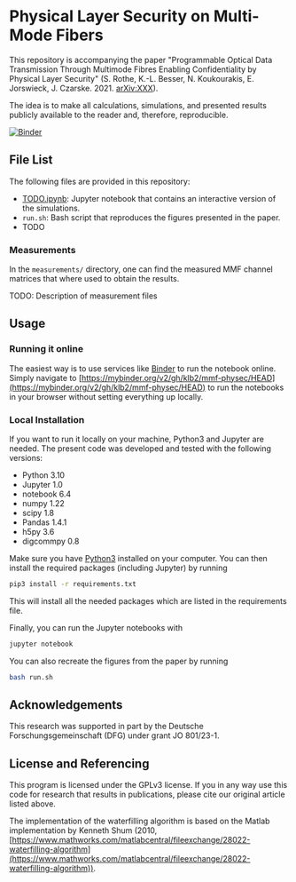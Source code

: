 # Physical Layer Security on Multi-Mode Fibers

This repository is accompanying the paper "Programmable Optical Data
Transmission Through Multimode Fibres Enabling Confidentiality by Physical
Layer Security" (S. Rothe, K.-L. Besser, N. Koukourakis, E. Jorswieck, J.
Czarske. 2021. [arXiv:XXX]()).

The idea is to make all calculations, simulations, and presented results
publicly available to the reader and, therefore, reproducible.

[![Binder](https://mybinder.org/badge_logo.svg)](https://mybinder.org/v2/gh/klb2/mmf-physec/HEAD)


## File List
The following files are provided in this repository:

- [TODO.ipynb](): Jupyter notebook that contains an interactive version of the
  simulations.
- `run.sh`: Bash script that reproduces the figures presented in the paper.
- TODO

### Measurements
In the `measurements/` directory, one can find the measured MMF channel
matrices that where used to obtain the results.

TODO: Description of measurement files


## Usage
### Running it online
The easiest way is to use services like [Binder](https://mybinder.org/) to run
the notebook online. Simply navigate to
[https://mybinder.org/v2/gh/klb2/mmf-physec/HEAD](https://mybinder.org/v2/gh/klb2/mmf-physec/HEAD)
to run the notebooks in your browser without setting everything up locally.

### Local Installation
If you want to run it locally on your machine, Python3 and Jupyter are needed.
The present code was developed and tested with the following versions:
- Python 3.10
- Jupyter 1.0
- notebook 6.4
- numpy 1.22
- scipy 1.8
- Pandas 1.4.1
- h5py 3.6
- digcommpy 0.8

Make sure you have [Python3](https://www.python.org/downloads/) installed on
your computer.
You can then install the required packages (including Jupyter) by running
```bash
pip3 install -r requirements.txt
```
This will install all the needed packages which are listed in the requirements 
file. 

Finally, you can run the Jupyter notebooks with
```bash
jupyter notebook
```

You can also recreate the figures from the paper by running
```bash
bash run.sh
```


## Acknowledgements
This research was supported in part by the Deutsche Forschungsgemeinschaft
(DFG) under grant JO 801/23-1.


## License and Referencing
This program is licensed under the GPLv3 license. If you in any way use this
code for research that results in publications, please cite our original
article listed above.

The implementation of the waterfilling algorithm is based on the Matlab
implementation by Kenneth Shum (2010,
[https://www.mathworks.com/matlabcentral/fileexchange/28022-waterfilling-algorithm](https://www.mathworks.com/matlabcentral/fileexchange/28022-waterfilling-algorithm)).
